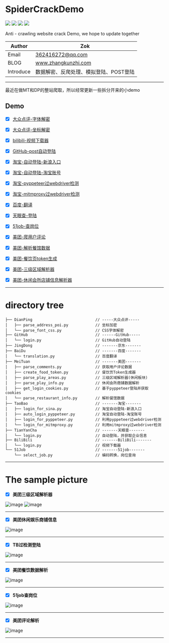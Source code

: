 # SpiderCrackDemo


![](https://zok-blog.oss-cn-hangzhou.aliyuncs.com/ico/python-3.7-green.svg) 
![](https://zok-blog.oss-cn-hangzhou.aliyuncs.com/ico/Scrapy-1.6.0-blue.svg) 
![](https://zok-blog.oss-cn-hangzhou.aliyuncs.com/ico/selenium-3.141.0-yellew.svg) 
![](https://zok-blog.oss-cn-hangzhou.aliyuncs.com/ico/Pyppeteer-0.0.25-orange.svg) 

Anti - crawling website crack Demo, we hope to update together


| Author  | Zok |
| --- | --- |
| Email | 362416272@qq.com  |
| BLOG | www.zhangkunzhi.com |
| Introduce | 数据解密、反爬处理、模拟登陆、POST登陆 |


-------

最近在做MT和DP的整站爬取，所以经常更新一些拆分开来的小demo

## Demo
- [x] [大众点评-字体解密](https://github.com/wkunzhi/SpiderCrackDemo/tree/master/DianPing)
- [x] [大众点评-坐标解密](https://github.com/wkunzhi/SpiderCrackDemo/tree/master/DianPing)
- [x] [bilibili-视频下载器](https://github.com/wkunzhi/SpiderCrackDemo/tree/master/bilibili)
- [x] [GitHub-post自动登陆](https://github.com/wkunzhi/SpiderCrackDemo/tree/master/GitHub)
- [x] [淘宝-自动登陆-新浪入口](https://github.com/wkunzhi/SpiderCrackDemo/tree/master/TaoBao)
- [x] [淘宝-自动登陆-淘宝账号](https://github.com/wkunzhi/SpiderCrackDemo/tree/master/TaoBao)
- [x] [淘宝-pyppeteer过webdriver检测](https://github.com/wkunzhi/SpiderCrackDemo/tree/master/TaoBao)
- [x] [淘宝-mitmproxy过webdriver检测](https://github.com/wkunzhi/SpiderCrackDemo/tree/master/TaoBao)
- [x] [百度-翻译](https://github.com/wkunzhi/SpiderCrackDemo/tree/master/BaiDu)
- [x] [天眼查-登陆](https://github.com/wkunzhi/SpiderCrackDemo/tree/master/TianYanCha)
- [x] [51job-查岗位](https://github.com/wkunzhi/SpiderCrackDemo/tree/master/51Job)
- [x] [美团-爬用户评论](https://github.com/wkunzhi/SpiderCrackDemo/tree/master/MeiTuan)
- [x] [美团-解析餐馆数据](https://github.com/wkunzhi/SpiderCrackDemo/tree/master/MeiTuan)
- [x] [美团-餐饮页token生成](https://github.com/wkunzhi/SpiderCrackDemo/tree/master/MeiTuan)
- [x] [美团-三级区域解析器](https://github.com/wkunzhi/SpiderCrackDemo/tree/master/MeiTuan)
- [x] [美团-休闲会所店铺信息解析器](https://github.com/wkunzhi/SpiderCrackDemo/tree/master/MeiTuan)


-------


# directory tree



```
├── DianPing                            // -----大众点评-----
│   ├── parse_address_poi.py            // 坐标加密
│   └── parse_font_css.py               // CSS字体解密
├── GitHub                              // ------GitHub-----
│   └── login.py                        // GitHub自动登陆
├── JingDong                            // -------京东-------
├── BaiDu                               // -------百度-------
│   └── translation.py                  // 百度翻译
├── MeiTuan                             // -------美团-------
│   ├── parse_comments.py               // 获取用户评论数据
│   ├── create_food_token.py            // 餐饮页Token生成器
│   ├── parse_play_areas.py             // 三级区域解析器(休闲板块)
│   ├── parse_play_info.py              // 休闲会所商铺数据解析
│   ├── get_login_cookies.py            // 基于pyppeteer登陆并获取cookies
│   └── parse_restaurant_info.py        // 解析餐馆数据
├── TaoBao                              // -------淘宝-------
│   ├── login_for_sina.py               // 淘宝自动登陆-新浪入口
│   ├── auto_login_pyppeteer.py         // 淘宝自动登陆-淘宝账号
│   ├── login_for_pyppeteer.py          // 利用pyppeteer过webdriver检测
│   └── login_for_mitmproxy.py          // 利用mitmproxy过webdriver检测
├── TianYanCha                          // -------天眼查-------
│   └── login.py                        // 自动登陆，并获取企业信息
├── BiliBili                            // -------BiliBili-------
│   └── login.py                        // 视频下载器
└── 51Job                               // -------51job-------
    └── select_job.py                   // 编码转换，岗位查询

```


<hr>


# The sample picture

- [x] **美团三级区域解析器**

![image](https://www.zhangkunzhi.com/images/区域解析.png)
![image](https://www.zhangkunzhi.com/images/json格式化.png)

------

- [x] **美团休闲娱乐商铺信息**

![image](https://www.zhangkunzhi.com/images/休闲娱乐.png)

------

- [x] **TB过检测登陆**

![image](https://www.zhangkunzhi.com/images/WX20190423-220327.png)

------

- [x] **美团餐饮数据解析**

![image](https://zok-blog.oss-cn-hangzhou.aliyuncs.com/gif/%E7%BE%8E%E5%9B%A2%E9%A4%90%E9%A6%86%E6%95%B0%E6%8D%AE%E6%BC%94%E7%A4%BA.gif)

------

- [x] **51job查岗位**

![image](https://zok-blog.oss-cn-hangzhou.aliyuncs.com/images/WX20190415-210839%402x.png)

------

- [x] **美团评论解析**

![image](https://zok-blog.oss-cn-hangzhou.aliyuncs.com/images/%E7%BE%8E%E5%9B%A2%E8%AF%84%E8%AE%BA.png)

------

